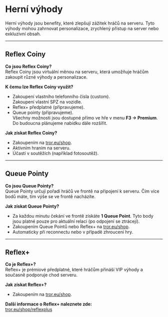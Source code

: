 # Herní výhody
Herní výhody jsou benefity, které zlepšují zážitek hráčů na serveru. Tyto výhody mohou zahrnovat personalizace, zrychlený přístup na server nebo exkluzivní obsah.

---

## Reflex Coiny

**Co jsou Reflex Coiny?**  
 Reflex Coiny jsou virtuální měnou na serveru, která umožňuje hráčům zakoupit různé výhody a personalizace.

**K čemu lze Reflex Coiny využít?**
* Zakoupení vlastního telefonního čísla (custom).  
  Zakoupení vlastní SPZ na vozidle.  
* Reflex+ předplatné (připravujeme).  
* Queue pointy (připravujeme).  
   Všechny možnosti jsou dostupné přímo ve hře v menu **F3 → Premium**.  
   Do budoucna plánujeme nabídku dále rozšířit.

**Jak získat Reflex Coiny?**
* Zakoupením na [tror.eu/shop](https://tror.eu/shop).  
* Aktivním hraním na serveru.  
* Účastí v soutěžích (například fotosoutěž).

---

## **Queue Pointy**

**Co jsou Queue Pointy?**  
 Queue Pointy určují pořadí hráčů ve frontě na připojení k serveru. Čím více bodů máte, tím výše se ve frontě nacházíte.

**Jak získat Queue Pointy?**

* Za každou minutu čekání ve frontě získáte **1 Queue Point**. Tyto body jsou platné pouze pro aktuální relaci (po odpojení se ztrácejí).  
* Zakoupením Queue Pointů nebo Reflex+ na [tror.eu/shop](https://tror.eu/shop).  
* Automaticky při reconnectu nebo v případě zhroucení hry.
  
---

## Reflex+

**Co je Reflex+?**  
Reflex+ je prémiové předplatné, které hráčům přináší VIP výhody a současně podporuje chod serveru.

**Jak získat Reflex+?**  
 * Zakoupením na [tror.eu/shop](https://tror.eu/shop).

**Další informace o Reflex+ naleznete zde:**  
 [tror.eu/shop/reflexplus](https://tror.eu/shop/reflexplus)

